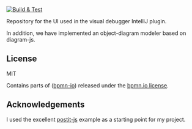 [![Build & Test](https://github.com/timKraeuter/object-diagram-modeler/actions/workflows/ci.yml/badge.svg)](https://github.com/timKraeuter/object-diagram-modeler/actions/workflows/ci.yml)

Repository for the UI used in the visual debugger IntelliJ plugin.

In addition, we have implemented an object-diagram modeler based on diagram-js.

## License

MIT

Contains parts of ([bpmn-io](https://github.com/bpmn-io)) released under the [bpmn.io license](http://bpmn.io/license).

## Acknowledgements

I used the excellent [postit-js](https://github.com/pinussilvestrus/postit-js) example as a starting point for my project.
